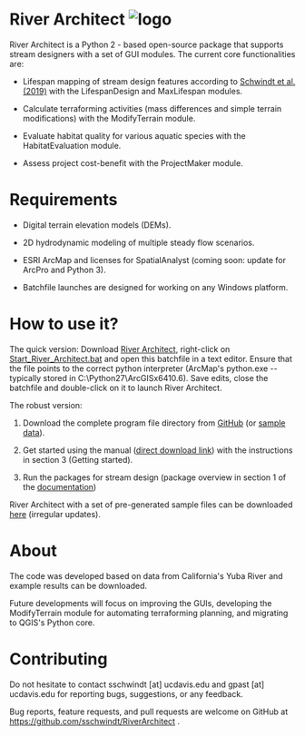 # River Architect ![logo](https://github.com/sschwindt/RiverArchitect/raw/master/images/logo_small.ico)
River Architect is a Python 2 - based open-source package that supports stream designers with a set of 
GUI modules. The current core functionalities are:

 * Lifespan mapping of stream design features according to [Schwindt et al. (2019)][1] with the LifespanDesign and MaxLifespan modules.   
 
 * Calculate terraforming activities (mass differences and simple terrain modifications) with the ModifyTerrain module.
 
 * Evaluate habitat quality for various aquatic species with the HabitatEvaluation module.
 
 * Assess project cost-benefit with the ProjectMaker module.

# Requirements

 * Digital terrain elevation models (DEMs).
 
 * 2D hydrodynamic modeling of multiple steady flow scenarios.
 
 * ESRI ArcMap and licenses for SpatialAnalyst (coming soon: update for ArcPro and Python 3).
 
 * Batchfile launches are designed for working on any Windows platform.


# How to use it?
The quick version: Download [River Architect][5], right-click on [Start_River_Architect.bat][1] and open this batchfile in a text editor. Ensure that the file points to the correct python interpreter (ArcMap's python.exe -- typically stored in C:\Python27\ArcGISx6410.6\). Save edits, close the batchfile and double-click on it to launch River Architect.

The robust version:
1) Download the complete program file directory from [GitHub][2] (or [sample data][4]). 

2) Get started using the manual ([direct download link][3]) with the instructions in section 3 (Getting started). 

4) Run the packages for stream design (package overview in section 1 of the [documentation][3])

River Architect with a set of pre-generated sample files can be downloaded [here][4] (irregular updates).


# About
The code was developed based on data from California's Yuba River and example results can be downloaded.

Future developments will focus on improving the GUIs, developing the ModifyTerrain module for automating
terraforming planning, and migrating to QGIS's Python core.


# Contributing
Do not hesitate to contact sschwindt [at] ucdavis.edu and gpast [at] ucdavis.edu for reporting bugs, suggestions, or any feedback.

Bug reports, feature requests, and pull requests are welcome on GitHub at https://github.com/sschwindt/RiverArchitect .


[1]: https://www.sciencedirect.com/science/article/pii/S0301479718312751 "Lifespan mapping"
[2]: https://github.com/sschwindt/RiverArchitect_development
[3]: https://github.com/sschwindt/RiverArchitect_development/blob/master/00_Documentation/CodeDocumentation.pdf
[4]: https://www.dropbox.com/s/lkuqkm089rb0mm4/RiverArchitect_with_Example.zip?dl=0
[5]: https://github.com/sschwindt/RiverArchitect_development/archive/master.zip
